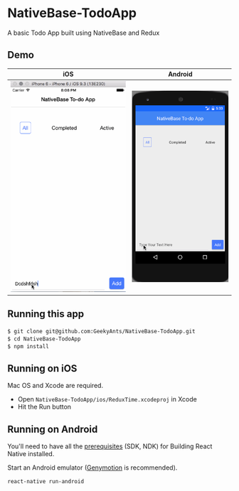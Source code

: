 # NativeBase-TodoApp
A basic Todo App built using NativeBase and Redux


## Demo

iOS | Android
 :--:| :-----:
 ![ios-demo](/Screenshots/iOS.gif) | ![android-demo](/Screenshots/android.gif)
 

## Running this app

```sh
$ git clone git@github.com:GeekyAnts/NativeBase-TodoApp.git
$ cd NativeBase-TodoApp
$ npm install
```

## Running on iOS

Mac OS and Xcode are required.
- Open `NativeBase-TodoApp/ios/ReduxTime.xcodeproj` in Xcode
- Hit the Run button


## Running on Android
You'll need to have all the [prerequisites](https://github.com/facebook/react-native/tree/master/ReactAndroid#prerequisites) (SDK, NDK) for Building React Native installed.

Start an Android emulator ([Genymotion](https://www.genymotion.com/) is recommended).

```sh
react-native run-android
```
